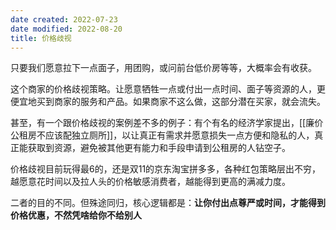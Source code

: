 ```yaml
---
date created: 2022-07-23
date modified: 2022-08-20
title: 价格歧视
---
```


只要我们愿意拉下一点面子，用团购，或问前台低价房等等，大概率会有收获。 

这个商家的价格歧视策略。让愿意牺牲一点或付出一点时间、面子等资源的人，更便宜地买到商家的服务和产品。如果商家不这么做，这部分潜在买家，就会流失。  

甚至，有一个跟价格歧视的案例差不多的例子：有个有名的经济学家提出，[[廉价公租房不应该配独立厕所]]，以让真正有需求并愿意损失一点方便和隐私的人，真正能获取到资源，避免被其他更有能力和手段申请到公租房的人钻空子。  

价格歧视目前玩得最6的，还是双11的京东淘宝拼多多，各种红包策略层出不穷，越愿意花时间以及拉人头的价格敏感消费者，越能得到更高的满减力度。

二者的目的不同。但殊途同归，核心逻辑都是：**让你付出点尊严或时间，才能得到价格优惠，不然凭啥给你不给别人**
